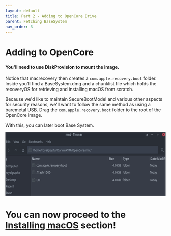 ```yaml
---
layout: default
title: Part 2 - Adding to OpenCore Drive
parent: Fetching BaseSystem
nav_order: 3
---
```


# Adding to OpenCore
#### You'll need to use DiskProvision to mount the image.

Notice that macrecovery then creates a ``com.apple.recovery.boot`` folder. Inside you'll find a BaseSystem.dmg and a chunklist file which holds the recoveryOS for retrieving and installing macOS from scratch.

Because we'd like to maintain SecureBootModel and various other aspects for security reasons, we'll want to follow the same method as using a baremetal USB. Drag the ``com.apple.recovery.boot`` folder to the root of the OpenCore image.

With this, you can later boot Base System.

<p align="center">
  <img width="650" height="200" src="../../assets/BaseSystemInstallLegacyScreenshot.png">
</p>

<h1>You can now proceed to the <a href="../06-InstallingmacOS/">Installing macOS</a> section!</h1>